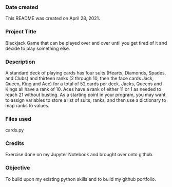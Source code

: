 ### Date created
This README was created on April 28, 2021.

### Project Title
Blackjack Game that can be played over and over until you get tired of it and decide to play something else.

### Description
A standard deck of playing cards has four suits (Hearts, Diamonds, Spades, and Clubs) and thirteen ranks (2 through 10, then the face cards Jack, Queen, King and Ace) for a total of 52 cards per deck. Jacks, Queens and Kings all have a rank of 10. Aces have a rank of either 11 or 1 as needed to reach 21 without busting. As a starting point in your program, you may want to assign variables to store a list of suits, ranks, and then use a dictionary to map ranks to values.

### Files used
cards.py

### Credits
Exercise done on my Jupyter Notebook and brought over onto github.

### Objective 
To build upon my existing python skills and to build my github portfolio.